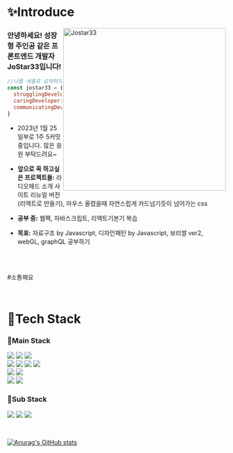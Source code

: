 # ✨Introduce
<picture>
  <source media="(min-width:750px)" srcset="https://user-images.githubusercontent.com/52379503/230865728-368688e9-7ecd-4bc9-9f49-8ac5f68c9dfd.jpg" width="250" height="375"  align="right">
  <source media="(min-width:150px)" srcset="https://user-images.githubusercontent.com/52379503/230865728-368688e9-7ecd-4bc9-9f49-8ac5f68c9dfd.jpg" width="100" height="150" align="right">
  <img src="[img_orange_flowers.jpg](https://user-images.githubusercontent.com/52379503/230865728-368688e9-7ecd-4bc9-9f49-8ac5f68c9dfd.jpg)" alt="Jostar33" style="width:auto;" width="250" height="376" align="right">
</picture>

### 안녕하세요! 성장형 주인공 같은 프론트엔드 개발자 **JoStar33**입니다!
```javascript
//나를 세줄로 요약하자면?
const jostar33 = {
  strugglingDeveloper: "늘 좋은 코드와 설계를 고민합니다." ,
  caringDeveloper: "사용자의 편의성을 최우선으로 생각하는 개발자입니다.",
  communicatingDeveloper: "다른 사람과 개발 이야기하는걸 너무나 좋아합니다."
}
```
- 2023년 1월 25일부로 1주 5커밋 중입니다. 많은 응원 부탁드려요~

- **앞으로 꼭 하고싶은 프로젝트들:** 라디오헤드 소개 사이트 리뉴얼 버전(리액트로 만들기), 마우스 올렸을때 자연스럽게 카드넘기듯이 넘어가는 css

- **공부 중:** 웹팩, 자바스크립트, 리액트기본기 복습

- **목표:** 자료구조 by Javascript, 디자인패턴 by Javascript, 보리쌀 ver2, webGL, graphQL 공부하기

</br>
</br>

#소통해요

</br>

# 🔨Tech Stack

### 📘Main Stack

<img src="https://img.shields.io/badge/React-ffffff?style=flat-square&logo=React&logoColor=skyblue"/> <img src="https://img.shields.io/badge/Next.js-000000?style=flat-square&logo=nextdotjs&logoColor=ffffff"/> <img src="https://img.shields.io/badge/Vue.js-008d62?style=flat-square&logo=vue.js&logoColor=#4FC08D"/> </br> <img src="https://img.shields.io/badge/Javascript-f7e600?style=flat-square&logo=Javascript&logoColor=white"/> <img src="https://img.shields.io/badge/Typescript-0000ff?style=flat-square&logo=Typescript&logoColor=white"/> <img src="https://img.shields.io/badge/HTML-ff7f00?style=flat-square&logo=HTML5&logoColor=white"/> <img src="https://img.shields.io/badge/CSS-0075da?style=flat-square&logo=CSS3&logoColor=white"/> </br> <img src="https://img.shields.io/badge/SCSS-CC6699?style=flat-square&logo=sass&logoColor=ffffff"/> <img src="https://img.shields.io/badge/StyledComponents-DB7093?style=flat-square&logo=styled-components&logoColor=skyblue"/> </br> <img src="https://img.shields.io/badge/Redux-764ABC?style=flat-square&logo=Redux&logoColor=ffffff"/> <img src="https://img.shields.io/badge/ReactQuery-FF4154?style=flat-square&logo=reactquery&logoColor=ffffff"/>

### 📘Sub Stack

<img src="https://img.shields.io/badge/Node.js-339933?style=flat-square&logo=nodedotjs&logoColor=skyblue"/> <img src="https://img.shields.io/badge/Express-000000?style=flat-square&logo=express&logoColor=ffffff"/> <img src="https://img.shields.io/badge/MongoDB-47A248?style=flat-square&logo=mongodb&logoColor=ffffff"/>

</br>

[![Anurag's GitHub stats](https://github-readme-stats.vercel.app/api?username=Jostar33)](https://github.com/anuraghazra/github-readme-stats)
 
